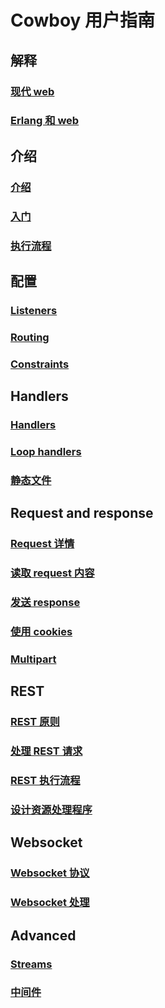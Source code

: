 # Cowboy 用户指南

## 解释
### [现代 web]()
### [Erlang 和 web]()

## 介绍
### [介绍]()
### [入门]()
### [执行流程]()

## 配置
### [Listeners]()
### [Routing]()
### [Constraints]()

## Handlers
### [Handlers]()
### [Loop handlers]()
### [静态文件]()

## Request and response
### [Request 详情]()
### [读取 request 内容]()
### [发送 response]()
### [使用 cookies]()
### [Multipart]()

## REST
### [REST 原则]()
### [处理 REST 请求]()
### [REST 执行流程]()
### [设计资源处理程序]()

## Websocket
### [Websocket 协议]()
### [Websocket 处理]()

## Advanced
### [Streams]()
### [中间件]()

